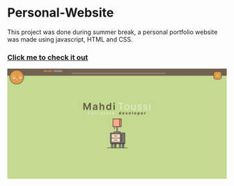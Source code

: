 # Personal-Website

This project was done during summer break, a personal portfolio website was made using javascript, HTML and CSS.

### [Click me to check it out](https://mahdi2c.github.io/Personal-Website/)


![alt text](https://github.com/Mahdi2c/Storage/blob/master/Mahdi-Website/1.jpg?raw=true)



